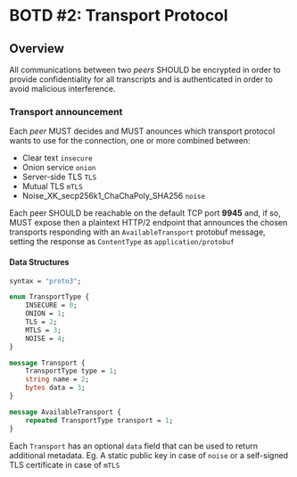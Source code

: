 # BOTD #2: Transport Protocol


## Overview

All communications between two *peers* SHOULD be encrypted in order to provide confidentiality for all transcripts and is authenticated in order to avoid malicious interference. 



### Transport announcement

Each *peer* MUST decides and MUST anounces which transport protocol wants to use for the connection, one or more combined between:


* Clear text `insecure`
* Onion service `onion`
* Server-side TLS `TLS`
* Mutual TLS `mTLS`
* Noise_XK_secp256k1_ChaChaPoly_SHA256 `noise`


Each peer SHOULD be reachable on the default TCP port **9945** and, if so, MUST expose then a plaintext HTTP/2 endpoint that announces the chosen transports responding with an `AvailableTransport` protobuf message, setting the response as `ContentType` as `application/protobuf`


#### Data Structures

```protobuf
syntax = "proto3";

enum TransportType {
	INSECURE = 0;
	ONION = 1;
	TLS = 2;
	MTLS = 3;
	NOISE = 4;
}

message Transport {
	TransportType type = 1;
	string name = 2;
	bytes data = 3;
}

message AvailableTransport {
	repeated TransportType transport = 1;
}

```

Each `Transport` has an optional `data` field that can be used to return additional metadata. Eg. A static public key in case of `noise` or a self-signed TLS certificate in case of `mTLS`









	
